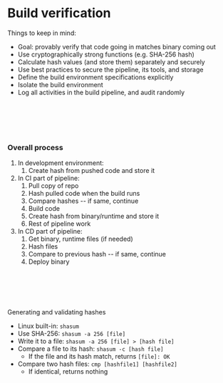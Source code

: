 # Build verification


Things to keep in mind:

* Goal: provably verify that code going in matches binary coming out
* Use cryptographically strong functions (e.g. SHA-256 hash)
* Calculate hash values (and store them) separately and securely
* Use best practices to secure the pipeline, its tools, and storage
* Define the build environment specifications explicitly
* Isolate the build environment
* Log all activities in the build pipeline, and audit randomly

<br /><br /><br /><br />

### Overall process

1. In development environment:
   1. Create hash from pushed code and store it
3. In CI part of pipeline:
    1. Pull copy of repo
    2. Hash pulled code when the build runs
    3. Compare hashes -- if same, continue
    4. Build code
    5. Create hash from binary/runtime and store it
    6. Rest of pipeline work
1. In CD part of pipeline:
    1. Get binary, runtime files (if needed)
    2. Hash files
    3. Compare to previous hash -- if same, continue
    4. Deploy binary

<br /><br /><br /><br />

Generating and validating hashes

* Linux built-in: ```shasum```
* Use SHA-256: ```shasum -a 256 [file]```
* Write it to a file: ```shasum -a 256 [file] > [hash file]```
* Compare a file to its hash: ```shasum -c [hash file]```
  * If the file and its hash match, returns ```[file]: OK```
* Compare two hash files: ```cmp [hashfile1] [hashfile2]```
  * If identical, returns nothing






